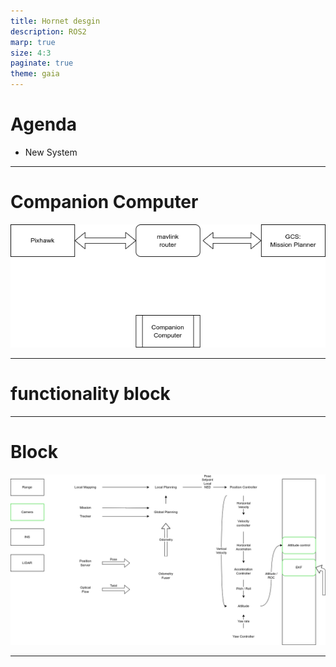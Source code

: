 ```yaml
---
title: Hornet desgin
description: ROS2
marp: true
size: 4:3
paginate: true
theme: gaia
---
```


# Agenda
- New System

---

# Companion Computer

![](images/pix_cc_gcs_block.drawio.png)

---

# functionality block

---

# Block

![](images/block.drawio.png)

---